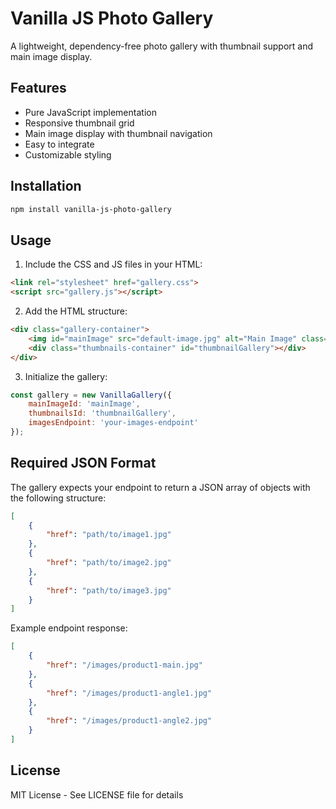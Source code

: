 # Vanilla JS Photo Gallery

A lightweight, dependency-free photo gallery with thumbnail support and main image display.

## Features

- Pure JavaScript implementation
- Responsive thumbnail grid
- Main image display with thumbnail navigation
- Easy to integrate
- Customizable styling

## Installation

```bash
npm install vanilla-js-photo-gallery
```

## Usage

1. Include the CSS and JS files in your HTML:
```html
<link rel="stylesheet" href="gallery.css">
<script src="gallery.js"></script>
```

2. Add the HTML structure:
```html
<div class="gallery-container">
    <img id="mainImage" src="default-image.jpg" alt="Main Image" class="main-image" />
    <div class="thumbnails-container" id="thumbnailGallery"></div>
</div>
```

3. Initialize the gallery:
```javascript
const gallery = new VanillaGallery({
    mainImageId: 'mainImage',
    thumbnailsId: 'thumbnailGallery',
    imagesEndpoint: 'your-images-endpoint'
});
```

## Required JSON Format

The gallery expects your endpoint to return a JSON array of objects with the following structure:

```json
[
    {
        "href": "path/to/image1.jpg"
    },
    {
        "href": "path/to/image2.jpg"
    },
    {
        "href": "path/to/image3.jpg"
    }
]
```

Example endpoint response:
```json
[
    {
        "href": "/images/product1-main.jpg"
    },
    {
        "href": "/images/product1-angle1.jpg"
    },
    {
        "href": "/images/product1-angle2.jpg"
    }
]
```

## License

MIT License - See LICENSE file for details
